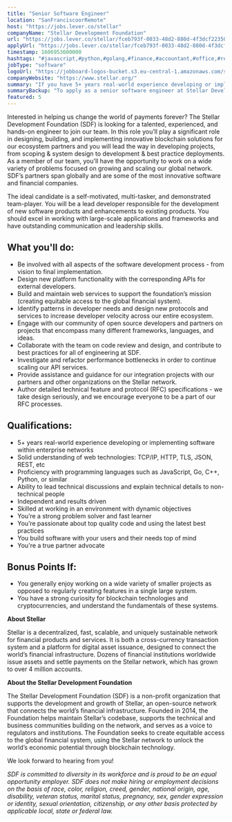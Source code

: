 ```yaml
---
title: "Senior Software Engineer"
location: "SanFranciscoorRemote"
host: "https://jobs.lever.co/stellar"
companyName: "Stellar Development Foundation"
url: "https://jobs.lever.co/stellar/fceb793f-0033-48d2-880d-4f3dcf22350e"
applyUrl: "https://jobs.lever.co/stellar/fceb793f-0033-48d2-880d-4f3dcf22350e/apply"
timestamp: 1606953600000
hashtags: "#javascript,#python,#golang,#finance,#accountant,#office,#rest,#ui/ux"
jobType: "software"
logoUrl: "https://jobboard-logos-bucket.s3.eu-central-1.amazonaws.com/stellar-development-foundation"
companyWebsite: "https://www.stellar.org/"
summary: "If you have 5+ years real-world experience developing or implementing software within enterprise networks, Stellar Development Foundation is looking for someone with your knowledge."
summaryBackup: "To apply as a senior software engineer at Stellar Development Foundation, you preferably need to have some knowledge of: #ui/ux, #javascript, #python."
featured: 5
---
```


Interested in helping us change the world of payments forever? The Stellar Development Foundation (SDF) is looking for a talented, experienced, and hands-on engineer to join our team. In this role you’ll play a significant role in designing, building, and implementing innovative blockchain solutions for our ecosystem partners and you will lead the way in developing projects, from scoping & system design to development & best practice deployments. As a member of our team, you'll have the opportunity to work on a wide variety of problems focused on growing and scaling our global network. SDF’s partners span globally and are some of the most innovative software and financial companies.

The ideal candidate is a self-motivated, multi-tasker, and demonstrated team-player. You will be a lead developer responsible for the development of new software products and enhancements to existing products. You should excel in working with large-scale applications and frameworks and have outstanding communication and leadership skills. 

## What you'll do:

*   Be involved with all aspects of the software development process - from vision to final implementation.
*   Design new platform functionality with the corresponding APIs for external developers.
*   Build and maintain web services to support the foundation’s mission (creating equitable access to the global financial system).
*   Identify patterns in developer needs and design new protocols and services to increase developer velocity across our entire ecosystem.
*   Engage with our community of open source developers and partners on projects that encompass many different frameworks, languages, and ideas.
*   Collaborate with the team on code review and design, and contribute to best practices for all of engineering at SDF.
*   Investigate and refactor performance bottlenecks in order to continue scaling our API services.
*   Provide assistance and guidance for our integration projects with our partners and other organizations on the Stellar network.
*   Author detailed technical feature and protocol (RFC) specifications - we take design seriously, and we encourage everyone to be a part of our RFC processes.

## Qualifications:

*   5+ years real-world experience developing or implementing software within enterprise networks
*   Solid understanding of web technologies: TCP/IP, HTTP, TLS, JSON, REST, etc
*   Proficiency with programming languages such as JavaScript, Go, C++, Python, or similar
*   Ability to lead technical discussions and explain technical details to non-technical people
*   Independent and results driven
*   Skilled at working in an environment with dynamic objectives
*   You’re a strong problem solver and fast learner
*   You’re passionate about top quality code and using the latest best practices
*   You build software with your users and their needs top of mind
*   You're a true partner advocate

## Bonus Points If:

*   You generally enjoy working on a wide variety of smaller projects as opposed to regularly creating features in a single large system.
*   You have a strong curiosity for blockchain technologies and cryptocurrencies, and understand the fundamentals of these systems.

**About Stellar**

Stellar is a decentralized, fast, scalable, and uniquely sustainable network for financial products and services. It is both a cross-currency transaction system and a platform for digital asset issuance, designed to connect the world’s financial infrastructure. Dozens of financial institutions worldwide issue assets and settle payments on the Stellar network, which has grown to over 4 million accounts.   

**About the Stellar Development Foundation**

The Stellar Development Foundation (SDF) is a non-profit organization that supports the development and growth of Stellar, an open-source network that connects the world’s financial infrastructure. Founded in 2014, the Foundation helps maintain Stellar’s codebase, supports the technical and business communities building on the network, and serves as a voice to regulators and institutions. The Foundation seeks to create equitable access to the global financial system, using the Stellar network to unlock the world’s economic potential through blockchain technology.

We look forward to hearing from you!

_SDF is committed to diversity in its workforce and is proud to be an equal opportunity employer. SDF does not make hiring or employment decisions on the basis of race, color, religion, creed, gender, national origin, age, disability, veteran status, marital status, pregnancy, sex, gender expression or identity, sexual orientation, citizenship, or any other basis protected by applicable local, state or federal law._

